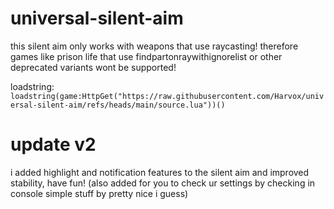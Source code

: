 # universal-silent-aim
this silent aim only works with weapons that use raycasting! therefore games like prison life that use findpartonraywithignorelist or other deprecated variants wont be supported!

loadstring: ```loadstring(game:HttpGet("https://raw.githubusercontent.com/Harvox/universal-silent-aim/refs/heads/main/source.lua"))()```

# update v2
i added highlight and notification features to the silent aim and improved stability, have fun!
(also added for you to check ur settings by checking in console simple stuff by pretty nice i guess)

